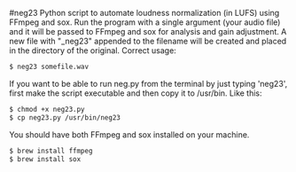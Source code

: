 #neg23
Python script to automate loudness normalization (in LUFS) using FFmpeg and sox. Run the program with a single argument (your audio file) and it will be passed to FFmpeg and sox for analysis and gain adjustment. A new file with "_neg23" appended to the filename will be created and placed in the directory of the original. Correct usage: 
```bash
$ neg23 somefile.wav
```

If you want to be able to run neg.py from the terminal by just typing 'neg23', first make the script executable and then copy it to /usr/bin. Like this:
```bash
$ chmod +x neg23.py
$ cp neg23.py /usr/bin/neg23
```

You should have both FFmpeg and sox installed on your machine.
```bash
$ brew install ffmpeg
$ brew install sox
```
